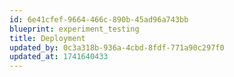 ```yaml
---
id: 6e41cfef-9664-466c-890b-45ad96a743bb
blueprint: experiment_testing
title: Deployment
updated_by: 0c3a318b-936a-4cbd-8fdf-771a90c297f0
updated_at: 1741640433
---
```

